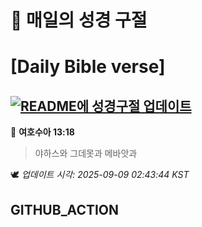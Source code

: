 # 🙏 매일의 성경 구절
# [Daily Bible verse]
## [![README에 성경구절 업데이트](https://github.com/DONGSUKA/first_test/actions/workflows/update-readme-bible.yml/badge.svg)](https://github.com/DONGSUKA/first_test/actions/workflows/update-readme-bible.yml)
<!-- START_BIBLE_VERSE -->
📖 **여호수아 13:18**
> 야하스와 그데못과 메바앗과

🕊️ _업데이트 시각: 2025-09-09 02:43:44 KST_
  <!-- END_BIBLE_VERSE -->
## GITHUB_ACTION
